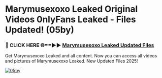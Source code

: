 # Marymusexoxo Leaked Original Videos 0nlyFans Leaked - Files Updated! (05by)

<h3>🔴 CLICK HERE 🌐==►► <a href="https://tinyurl.com/2wckxsce" rel="nofollow">Marymusexoxo Leaked Updated Files</a></h3>

Get Marymusexoxo Leaked and all content. Now you can access all videos and pictures of Marymusexoxo Leaked. New Updated Files 2025!

[![05by](https://i.imgur.com/AFduVYN.gif)](https://tinyurl.com/2wckxsce)
